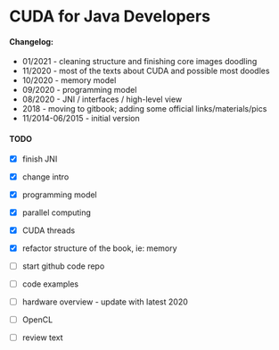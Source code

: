 # CUDA for Java Developers

#### 

#### Changelog:

* 01/2021 - cleaning structure and finishing core images doodling
* 11/2020 - most of the texts about CUDA and possible most doodles
* 10/2020 - memory model
* 09/2020 - programming model
* 08/2020 - JNI / interfaces / high-level view 
* 2018 - moving to gitbook; adding some official links/materials/pics 
* 11/2014-06/2015 - initial version  



#### TODO

* [x] finish JNI
* [x] change  intro 
* [x] programming model
* [x] parallel computing
* [x] CUDA threads
* [x] refactor structure of the book, ie: memory
* [ ] start github code repo
* [ ] code examples
* [ ] hardware overview - update with latest 2020 
* [ ] OpenCL
* [ ] review text











